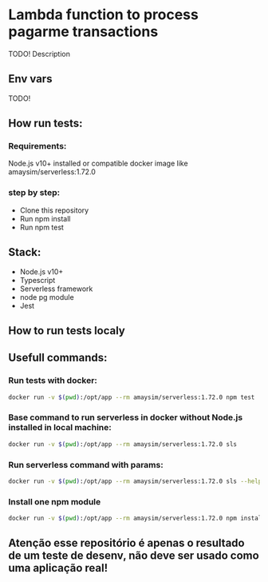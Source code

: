 # Lambda function to process pagarme transactions

TODO! Description

## Env vars

TODO!

## How run tests:

### Requirements:

Node.js v10+ installed or compatible docker image like amaysim/serverless:1.72.0

### step by step: 

- Clone this repository
- Run npm install
- Run npm test

## Stack:

- Node.js v10+
- Typescript
- Serverless framework
- node pg module
- Jest

## How to run tests localy


## Usefull commands:

### Run tests with docker:

```sh
docker run -v $(pwd):/opt/app --rm amaysim/serverless:1.72.0 npm test
```

### Base command to run serverless in docker without Node.js installed in local machine:

```sh
docker run -v $(pwd):/opt/app --rm amaysim/serverless:1.72.0 sls
```

### Run serverless command with params:

```sh
docker run -v $(pwd):/opt/app --rm amaysim/serverless:1.72.0 sls --help
```

### Install one npm module
```sh
docker run -v $(pwd):/opt/app --rm amaysim/serverless:1.72.0 npm install --save-dev pg
```

## Atenção esse repositório é apenas o resultado de um teste de desenv, não deve ser usado como uma aplicação real!




